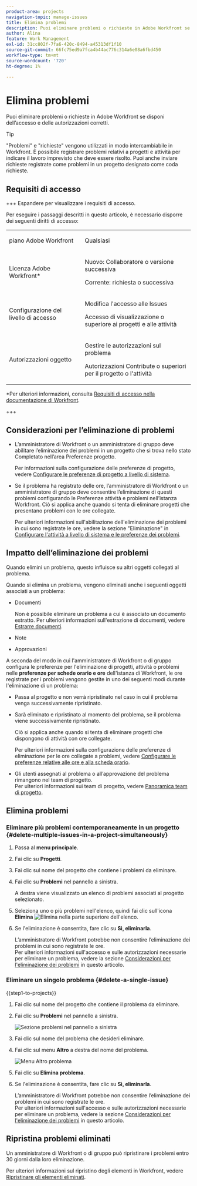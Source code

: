 ```yaml
---
product-area: projects
navigation-topic: manage-issues
title: Elimina problemi
description: Puoi eliminare problemi o richieste in Adobe Workfront se disponi dell’accesso e delle autorizzazioni corretti.
author: Alina
feature: Work Management
exl-id: 31cc802f-7fa6-420c-8494-a45313df1f10
source-git-commit: 66fc75ed9a7fca4b44ac776c314a6e08a6fbd450
workflow-type: tm+mt
source-wordcount: '720'
ht-degree: 1%

---
```


# Elimina problemi

<!--Audited: 05/2025-->

<!--<span class="preview">The highlighted information on this page refers to functionality not yet generally available. It is available only in the Preview environment for all customers. The same features will also be available in the Production environment for all customers after a week from the Preview release. </span>    

For more information, see [Interface modernization](/help/quicksilver/product-announcements/product-releases/interface-modernization/interface-modernization.md). -->

Puoi eliminare problemi o richieste in Adobe Workfront se disponi dell’accesso e delle autorizzazioni corretti.

>[!TIP]
>
>&quot;Problemi&quot; e &quot;richieste&quot; vengono utilizzati in modo intercambiabile in Workfront. È possibile registrare problemi relativi a progetti e attività per indicare il lavoro imprevisto che deve essere risolto. Puoi anche inviare richieste registrate come problemi in un progetto designato come coda richieste.

## Requisiti di accesso

+++ Espandere per visualizzare i requisiti di accesso.

Per eseguire i passaggi descritti in questo articolo, è necessario disporre dei seguenti diritti di accesso:

<table style="table-layout:auto"> 
 <col> 
 <col> 
 <tbody> 
  <tr> 
   <td role="rowheader">piano Adobe Workfront</td> 
   <td> <p>Qualsiasi</p> </td> 
  </tr> 
  <tr> 
   <td role="rowheader">Licenza Adobe Workfront*</td> 
   <td> <p>Nuovo: Collaboratore o versione successiva</p>
   <p>Corrente: richiesta o successiva</p>
 </td> 
  </tr> 
  <tr> 
   <td role="rowheader">Configurazione del livello di accesso</td> 
   <td> <p>Modifica l'accesso alle Issues</p> <p>Accesso di visualizzazione o superiore ai progetti e alle attività</p>  </td> 
  </tr> 
  <tr> 
   <td role="rowheader">Autorizzazioni oggetto</td> 
   <td> <p>Gestire le autorizzazioni sul problema</p> <p>Autorizzazioni Contribute o superiori per il progetto o l'attività</p> </td> 
  </tr> 
 </tbody> 
</table>

*Per ulteriori informazioni, consulta [Requisiti di accesso nella documentazione di Workfront](/help/quicksilver/administration-and-setup/add-users/access-levels-and-object-permissions/access-level-requirements-in-documentation.md).

+++

## Considerazioni per l’eliminazione di problemi

* L’amministratore di Workfront o un amministratore di gruppo deve abilitare l’eliminazione dei problemi in un progetto che si trova nello stato Completato nell’area Preferenze progetto.

  Per informazioni sulla configurazione delle preferenze di progetto, vedere [Configurare le preferenze di progetto a livello di sistema](../../../administration-and-setup/set-up-workfront/configure-system-defaults/set-project-preferences.md).

* Se il problema ha registrato delle ore, l’amministratore di Workfront o un amministratore di gruppo deve consentire l’eliminazione di questi problemi configurando le Preferenze attività e problemi nell’istanza Workfront. Ciò si applica anche quando si tenta di eliminare progetti che presentano problemi con le ore collegate.

  Per ulteriori informazioni sull&#39;abilitazione dell&#39;eliminazione dei problemi in cui sono registrate le ore, vedere la sezione &quot;Eliminazione&quot; in [Configurare l&#39;attività a livello di sistema e le preferenze dei problemi](../../../administration-and-setup/set-up-workfront/configure-system-defaults/set-task-issue-preferences.md).


## Impatto dell’eliminazione dei problemi

Quando elimini un problema, questo influisce su altri oggetti collegati al problema.

Quando si elimina un problema, vengono eliminati anche i seguenti oggetti associati a un problema:

* Documenti

  Non è possibile eliminare un problema a cui è associato un documento estratto. Per ulteriori informazioni sull&#39;estrazione di documenti, vedere [Estrarre documenti](../../../documents/managing-documents/check-out-documents.md).

* Note
* Approvazioni

A seconda del modo in cui l&#39;amministratore di Workfront o di gruppo configura le preferenze per l&#39;eliminazione di progetti, attività o problemi nelle **preferenze per schede orario e ore** dell&#39;istanza di Workfront, le ore registrate per i problemi vengono gestite in uno dei seguenti modi durante l&#39;eliminazione di un problema:

* Passa al progetto e non verrà ripristinato nel caso in cui il problema venga successivamente ripristinato.
* Sarà eliminato e ripristinato al momento del problema, se il problema viene successivamente ripristinato.

  Ciò si applica anche quando si tenta di eliminare progetti che dispongono di attività con ore collegate.

  <!--
  <MadCap:conditionalText data-mc-conditions="QuicksilverOrClassic.Draft mode">
  <span data-mc-conditions="QuicksilverOrClassic.Quicksilver">(this is not possible in classic)</span>
  </MadCap:conditionalText>
  -->

  Per ulteriori informazioni sulla configurazione delle preferenze di eliminazione per le ore collegate a problemi, vedere [Configurare le preferenze relative alle ore e alla scheda orario](../../../administration-and-setup/set-up-workfront/configure-timesheets-schedules/timesheet-and-hour-preferences.md).

* Gli utenti assegnati al problema o all’approvazione del problema rimangono nel team di progetto.\
  Per ulteriori informazioni sui team di progetto, vedere [Panoramica team di progetto](../../../manage-work/projects/planning-a-project/project-team-overview.md).

## Elimina problemi

### Eliminare più problemi contemporaneamente in un progetto  {#delete-multiple-issues-in-a-project-simultaneously}

1. Passa al **menu principale**.
1. Fai clic su **Progetti**.
1. Fai clic sul nome del progetto che contiene i problemi da eliminare.
1. Fai clic su **Problemi** nel pannello a sinistra.

   A destra viene visualizzato un elenco di problemi associati al progetto selezionato.
1. Seleziona uno o più problemi nell&#39;elenco, quindi fai clic sull&#39;icona **Elimina** ![Elimina](assets/delete.png) nella parte superiore dell&#39;elenco.

1. Se l&#39;eliminazione è consentita, fare clic su **Sì, eliminarla**. <!--change this to this button instead: <span class="preview">*Delete*</span>-->

   L’amministratore di Workfront potrebbe non consentire l’eliminazione dei problemi in cui sono registrate le ore.\
   Per ulteriori informazioni sull&#39;accesso e sulle autorizzazioni necessarie per eliminare un problema, vedere la sezione [Considerazioni per l&#39;eliminazione dei problemi](#considerations-for-deleting-issues) in questo articolo.

### Eliminare un singolo problema {#delete-a-single-issue}

{{step1-to-projects}}

1. Fai clic sul nome del progetto che contiene il problema da eliminare.
1. Fai clic su **Problemi** nel pannello a sinistra.

   ![Sezione problemi nel pannello a sinistra](assets/qs-issues-icon-highlighted-on-project-350x278.png)

1. Fai clic sul nome del problema che desideri eliminare.
1. Fai clic sul menu **Altro** a destra del nome del problema.

   ![Menu Altro problema](assets/qs-issue-more-menu-highlighted-350x469.png)

1. Fai clic su **Elimina problema**.
1. Se l&#39;eliminazione è consentita, fare clic su **Sì, eliminarla**. <!--change this to this button instead: <span class="preview">*Delete*</span>-->

   L’amministratore di Workfront potrebbe non consentire l’eliminazione dei problemi in cui sono registrate le ore.\
   Per ulteriori informazioni sull&#39;accesso e sulle autorizzazioni necessarie per eliminare un problema, vedere la sezione [Considerazioni per l&#39;eliminazione dei problemi](#considerations-for-deleting-issues) in questo articolo.

## Ripristina problemi eliminati

Un amministratore di Workfront o di gruppo può ripristinare i problemi entro 30 giorni dalla loro eliminazione.

Per ulteriori informazioni sul ripristino degli elementi in Workfront, vedere [Ripristinare gli elementi eliminati](../../../administration-and-setup/manage-workfront/manage-deleted-items/restore-deleted-items.md).
